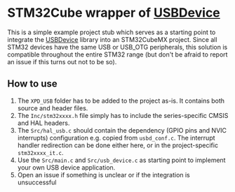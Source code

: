 # STM32Cube wrapper of [USBDevice][USBDevice]

This is a simple example project stub which serves as a starting point to integrate the [USBDevice][USBDevice] library
into an STM32CubeMX project. Since all STM32 devices have the same USB or USB_OTG peripherals, this solution is compatible
throughout the entire STM32 range (but don't be afraid to report an issue if this turns out not to be so).

## How to use
1. The `XPD_USB` folder has to be added to the project as-is. It contains both source and header files.
2. The `Inc/stm32xxxx.h` file simply has to include the series-specific CMSIS and HAL headers.
3. The `Src/hal_usb.c` should contain the dependency (GPIO pins and NVIC interrupts) configuration e.g. copied from `usbd_conf.c`.
The interrupt handler redirection can be done either here, or in the project-specific `stm32xxxx_it.c`.
4. Use the `Src/main.c` and `Src/usb_device.c` as starting point to implement your own USB device application.
5. Open an issue if something is unclear or if the integration is unsuccessful

[USBDevice]: https://github.com/IntergatedCircuits/USBDevice
